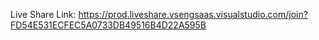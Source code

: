 Live Share Link: https://prod.liveshare.vsengsaas.visualstudio.com/join?FD54E531ECFEC5A0733DB49516B4D22A595B
